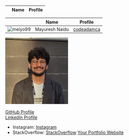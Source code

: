 |                                                    | Name                   | Profile                                             |
| -------------------------------------------------- | ---------------------- | --------------------------------------------------- |


|                                       | Name        | Profile                          |
| ------------------------------------- | ----------- | -------------------------------- |
| ![meiyo99](images/meiyo.99) | Mayuresh Naidu | [codeadamca](faculty/codeadamca) |


<img src="/images/meiyo99.png" alt="Your Name" width="200" />

[GitHub Profile](https://github.com/meiyo99)  
[LinkedIn Profile](https://www.linkedin.com/in/mayuresh-naidu-233802204/)
  - Instagram: [Instagram](https://www.instagram.com/notmeiyo/)  
  - StackOverflow: [StackOverflow](https://stackoverflow.com/users/29183152/mayuresh-naidu)
[Your Portfolio Website](https://https://mayureshnaidu.webflow.io.com)  